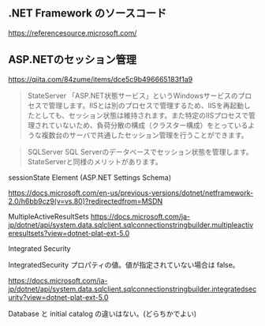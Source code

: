 ## .NET Framework のソースコード

https://referencesource.microsoft.com/

## ASP.NETのセッション管理

https://qiita.com/84zume/items/dce5c9b496665183f1a9

> StateServer	「ASP.NET状態サービス」というWindowsサービスのプロセスで管理します。IISとは別のプロセスで管理するため、IISを再起動したとしても、セッション状態は維持されます。また特定のIISプロセスで管理されていないため、負荷分散の構成（クラスター構成）をとっているような複数台のサーバで共通したセッション管理を行うことができます。

> SQLServer	SQL Serverのデータベースでセッション状態を管理します。StateServerと同様のメリットがあります。


sessionState Element (ASP.NET Settings Schema)

https://docs.microsoft.com/en-us/previous-versions/dotnet/netframework-2.0/h6bb9cz9(v=vs.80)?redirectedfrom=MSDN


MultipleActiveResultSets
https://docs.microsoft.com/ja-jp/dotnet/api/system.data.sqlclient.sqlconnectionstringbuilder.multipleactiveresultsets?view=dotnet-plat-ext-5.0

Integrated Security

IntegratedSecurity プロパティの値。値が指定されていない場合は false。

https://docs.microsoft.com/ja-jp/dotnet/api/system.data.sqlclient.sqlconnectionstringbuilder.integratedsecurity?view=dotnet-plat-ext-5.0


Database と initial catalog の違いはない。(どらちかでよい)

